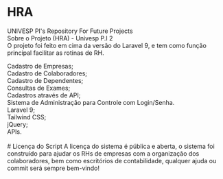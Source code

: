# HRA
UNIVESP PI's Repository For Future Projects <br />
Sobre o Projeto (HRA) - Univesp P.I 2 <br />
O projeto foi feito em cima da versão do Laravel 9, e tem como função principal facilitar as rotinas de RH. <br />
 <head> <title> Recursos Disponíveis <br /> </title> </head>
<body>Cadastro de Empresas; <br />
Cadastro de Colaboradores; <br />
Cadastro de Dependentes; <br />
Consultas de Exames; <br />
Cadastros através de API; <br />
Sistema de Administração para Controle com Login/Senha. <br /></body>
<head> <title> Técnologias Usadas <br /> </title> </head>
<body>Laravel 9; <br />
Tailwind CSS; <br />
jQuery; <br />
APIs. <br /></body>
<br />
# Licença do Script
A licença do sistema é pública e aberta, o sistema foi construído para ajudar os RHs de empresas com a organização dos colaboradores, bem como escritórios de contabilidade, qualquer ajuda ou commit será sempre bem-vindo!
